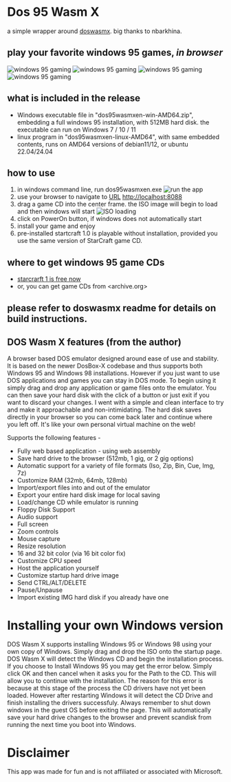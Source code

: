 # Dos 95 Wasm X
a simple wrapper around [doswasmx]([https://github.com/nbarkhina](https://github.com/nbarkhina/DosWasmX)). big thanks to nbarkhina.

## play your favorite windows 95 games, ***in browser***
![windows 95 gaming](https://github.com/bit-lang/Dos95WasmX/blob/master/images/win95-games01.png)
![windows 95 gaming](https://github.com/bit-lang/Dos95WasmX/blob/master/images/win95-games02.png)
![windows 95 gaming](https://github.com/bit-lang/Dos95WasmX/blob/master/images/win95-games03.png)
![windows 95 gaming](https://github.com/bit-lang/Dos95WasmX/blob/master/images/win95-games04.png)

## what is included in the release
- Windows executable file in "dos95wasmxen-win-AMD64.zip", embedding a full windows 95 installation, with 512MB hard disk. the executable can run on Windows 7 / 10 / 11
- linux program in "dos95wasmxen-linux-AMD64", with same embedded contents, runs on AMD64 versions of debian11/12, or ubuntu 22.04/24.04

## how to use
1. in windows command line, run dos95wasmxen.exe
![run the app](https://github.com/bit-lang/Dos95WasmX/blob/master/images/dos95_start.png)
2. use your browser to navigate to [URL](http://localhost:8088) <http://localhost:8088>
3. drag a game CD into the center frame. the ISO image will begin to load and then windows will start
![ISO loading](https://github.com/bit-lang/Dos95WasmX/blob/master/images/win95-start.png)
4. click on PowerOn button, if windows does not automatically start
5. install your game and enjoy
6. pre-installed startcraft 1.0 is playable without installation, provided you use the same version of StarCraft game CD.

## where to get windows 95 game CDs
- [starcrarft 1 is free now](https://www.cnet.com/tech/computing/how-to-download-the-original-starcraft-for-free/)
- or, you can get game CDs from <archive.org>

## please refer to doswasmx readme for details on build instructions.

## DOS Wasm X features (from the author)
A browser based DOS emulator designed around ease of use and stability. It is based on the newer DosBox-X codebase and thus supports both Windows 95 and Windows 98 installations. However if you just want to use DOS applications and games you can stay in DOS mode. To begin using it simply drag and drop any application or game files onto the emulator. You can then save your hard disk with the click of a button or just exit if you want to discard your changes. I went with a simple and clean interface to try and make it approachable and non-intimidating. The hard disk saves directly in your browser so you can come back later and continue where you left off. It's like your own personal virtual machine on the web!

Supports the following features -
- Fully web based application - using web assembly
- Save hard drive to the browser (512mb, 1 gig, or 2 gig options)
- Automatic support for a variety of file formats (Iso, Zip, Bin, Cue, Img, 7z)
- Customize RAM (32mb, 64mb, 128mb)
- Import/export files into and out of the emulator
- Export your entire hard disk image for local saving
- Load/change CD while emulator is running
- Floppy Disk Support
- Audio support
- Full screen
- Zoom controls
- Mouse capture
- Resize resolution
- 16 and 32 bit color (via 16 bit color fix)
- Customize CPU speed
- Host the application yourself
- Customize startup hard drive image
- Send CTRL/ALT/DELETE
- Pause/Unpause
- Import existing IMG hard disk if you already have one

# Installing your own Windows version
DOS Wasm X supports installing Windows 95 or Windows 98 using your own copy of Windows. Simply drag and drop the ISO onto the startup page. DOS Wasm X will detect the Windows CD and begin the installation process. If you choose to Install Windows 95 you may get the error below. Simply click OK and then cancel when it asks you for the Path to the CD. This will allow you to continue with the installation. The reason for this error is because at this stage of the process the CD drivers have not yet been loaded. However after restarting Windows it will detect the CD Drive and finish installing the drivers successfuly. Always remember to shut down windows in the guest OS before exiting the page. This will automatically save your hard drive changes to the browser and prevent scandisk from running the next time you boot into Windows.

# Disclaimer
This app was made for fun and is not affiliated or associated with Microsoft.
